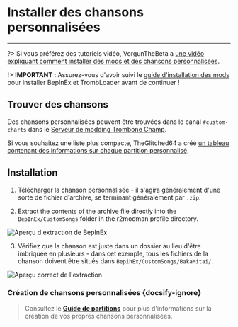 # Installer des chansons personnalisées
---
?> Si vous préférez des tutoriels vidéo, VorgunTheBeta a [une vidéo expliquant comment installer des mods et des chansons personnalisées](https://youtu.be/pSwNSGx-P5c).

!> **IMPORTANT :** Assurez-vous d'avoir suivi le [guide d'installation des mods](installing-mods) pour installer BepInEx et TrombLoader avant de continuer !

## Trouver des chansons

Des chansons personnalisées peuvent être trouvées dans le canal `#custom-charts` dans le [Serveur de modding Trombone Champ](https://discord.gg/KVzKRsbetJ).

Si vous souhaitez une liste plus compacte, TheGlitched64 a créé [un tableau contenant des informations sur chaque partition personnalisé](https://docs.google.com/spreadsheets/d/1xpoUnHdSJFqOQEK_637-HCECYtJsgK91oY4dRuDMtik/edit?usp=sharing).

## Installation

1. Télécharger la chanson personnalisée - il s'agira généralement d'une sorte de fichier d'archive, se terminant généralement par `.zip`.

2. Extract the contents of the archive file directly into the `BepInEx/CustomSongs` folder in the r2modman profile directory.

![Aperçu d'extraction de BepInEx](../docs/files/customsongextract.png)

3. Vérifiez que la chanson est juste dans un dossier au lieu d'être imbriquée en plusieurs - dans cet exemple, tous les fichiers de la chanson doivent être situés dans `BepinEx/CustomSongs/BakaMitai/`.

![Aperçu correct de l'extraction](../docs/files/customsongcorrect.png)

### Création de chansons personnalisées {docsify-ignore}

> Consultez le [**Guide de partitions**](creating-charts) pour plus d'informations sur la création de vos propres chansons personnalisées.